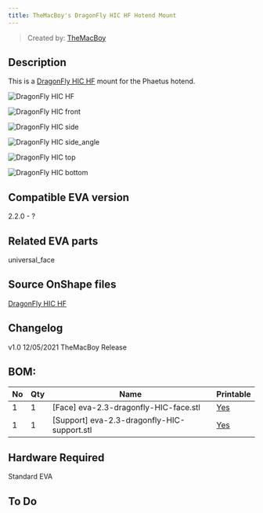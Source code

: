 ```yaml
---
title: TheMacBoy's DragonFly HIC HF Hotend Mount
---
```


> Created by: [TheMacBoy](https://github.com/themacboy)

## Description
This is a [DragonFly HIC HF](https://www.phaetus.com/dragonfly-hf-hic) mount for the Phaetus hotend.

![DragonFly HIC HF](assets/DragonFly-HIC-perspective.JPG)

![DragonFly HIC front](assets/DragonFly-HIC-front.JPG)

![DragonFly HIC side](assets/DragonFly-HIC-side.JPG)

![DragonFly HIC side_angle](assets/DragonFly-HIC-side-angle.JPG)

![DragonFly HIC top](assets/DragonFly-HIC-top-.JPG)

![DragonFly HIC bottom](assets/DragonFly-HIC-bottom.JPG)

## Compatible EVA version
2.2.0 - ?

## Related EVA parts
universal_face

## Source OnShape files
[DragonFly HIC HF](https://cad.onshape.com/documents/37f226ec31a6892e039799c4/w/9518350d2542991b8a0226ab/e/af757332e1b18b8f33156616)

## Changelog
v1.0 12/05/2021 TheMacBoy Release

## BOM:
| No | Qty | Name                                               | Printable |
| -- | --- | -------------------------------------------------- | --------- |
| 1  | 1   | [Face] eva-2.3-dragonfly-HIC-face.stl    | [Yes](stl/eva-2.3-dragonfly-HIC-face.stl ) |
| 1  | 1   | [Support] eva-2.3-dragonfly-HIC-support.stl | [Yes](stl/eva-2.3-dragonfly-HIC-support.stl) |


## Hardware Required 
Standard EVA

## To Do 
